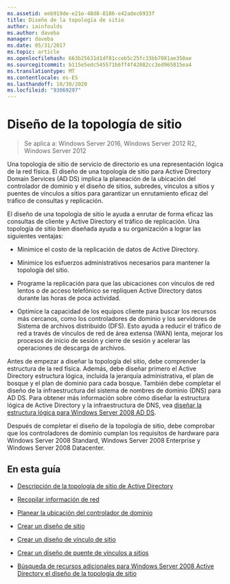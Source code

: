```yaml
---
ms.assetid: eeb919de-e21e-48d8-8186-e42adec6933f
title: Diseño de la topología de sitio
author: iainfoulds
ms.author: daveba
manager: daveba
ms.date: 05/31/2017
ms.topic: article
ms.openlocfilehash: 663b25631d1df81cceb5c25fc33bb7081ae350ae
ms.sourcegitcommit: b115e5edc545571b6ff4f42082cc3ed965815ea4
ms.translationtype: MT
ms.contentlocale: es-ES
ms.lasthandoff: 10/30/2020
ms.locfileid: "93069297"
---
```

# <a name="designing-the-site-topology"></a>Diseño de la topología de sitio

>Se aplica a: Windows Server 2016, Windows Server 2012 R2, Windows Server 2012

Una topología de sitio de servicio de directorio es una representación lógica de la red física. El diseño de una topología de sitio para Active Directory Domain Services (AD DS) implica la planeación de la ubicación del controlador de dominio y el diseño de sitios, subredes, vínculos a sitios y puentes de vínculos a sitios para garantizar un enrutamiento eficaz del tráfico de consultas y replicación.

El diseño de una topología de sitio le ayuda a enrutar de forma eficaz las consultas de cliente y Active Directory el tráfico de replicación. Una topología de sitio bien diseñada ayuda a su organización a lograr las siguientes ventajas:

-   Minimice el costo de la replicación de datos de Active Directory.

-   Minimice los esfuerzos administrativos necesarios para mantener la topología del sitio.

-   Programe la replicación para que las ubicaciones con vínculos de red lentos o de acceso telefónico se repliquen Active Directory datos durante las horas de poca actividad.

-   Optimice la capacidad de los equipos cliente para buscar los recursos más cercanos, como los controladores de dominio y los servidores de Sistema de archivos distribuido (DFS). Esto ayuda a reducir el tráfico de red a través de vínculos de red de área extensa (WAN) lenta, mejorar los procesos de inicio de sesión y cierre de sesión y acelerar las operaciones de descarga de archivos.

Antes de empezar a diseñar la topología del sitio, debe comprender la estructura de la red física. Además, debe diseñar primero el Active Directory estructura lógica, incluida la jerarquía administrativa, el plan de bosque y el plan de dominio para cada bosque. También debe completar el diseño de la infraestructura del sistema de nombres de dominio (DNS) para AD DS. Para obtener más información sobre cómo diseñar la estructura lógica de Active Directory y la infraestructura de DNS, vea [diseñar la estructura lógica para Windows Server 2008 AD DS](/previous-versions/windows/it-pro/windows-server-2008-R2-and-2008/cc770806(v=ws.10)).

Después de completar el diseño de la topología de sitio, debe comprobar que los controladores de dominio cumplan los requisitos de hardware para Windows Server 2008 Standard, Windows Server 2008 Enterprise y Windows Server 2008 Datacenter.

## <a name="in-this-guide"></a>En esta guía

-   [Descripción de la topología de sitio de Active Directory](../../ad-ds/plan/Understanding-Active-Directory-Site-Topology.md)

-   [Recopilar información de red](../../ad-ds/plan/Collecting-Network-Information.md)

-   [Planear la ubicación del controlador de dominio](../../ad-ds/plan/Planning-Domain-Controller-Placement.md)

-   [Crear un diseño de sitio](../../ad-ds/plan/Creating-a-Site-Design.md)

-   [Crear un diseño de vínculo de sitio](../../ad-ds/plan/Creating-a-Site-Link-Design.md)

-   [Crear un diseño de puente de vínculos a sitios](../../ad-ds/plan/Creating-a-Site-Link-Bridge-Design.md)

-   [Búsqueda de recursos adicionales para Windows Server 2008 Active Directory el diseño de la topología de sitio](../../ad-ds/plan/Finding-Additional-Resources-for-Windows-Server-2008-Active-Directory-Site-Topology-Design.md)

